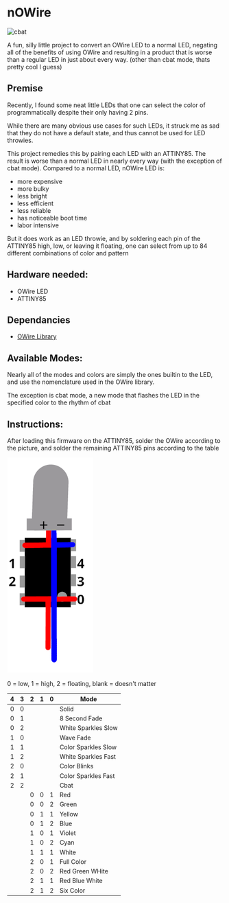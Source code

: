 # nOWire 
![cbat](https://github.com/borkymcgee/nOWire/blob/main/img/cbat.gif)

A fun, silly little project to convert an OWire LED to a normal LED, negating all of the benefits of using OWire and resulting in a product that is worse than a regular LED in just about every way.
(other than cbat mode, thats pretty cool I guess)

## Premise


Recently, I found some neat little LEDs that one can select the color of programmatically despite their only having 2 pins.

While there are many obvious use cases for such LEDs, it struck me as sad that they do not have a default state, and thus cannot be used for LED throwies.

This project remedies this by pairing each LED with an ATTINY85. The result is worse than a normal LED in nearly every way (with the exception of cbat mode). Compared to a normal LED, nOWire LED is:

- more expensive
- more bulky
- less bright
- less efficient
- less reliable
- has noticeable boot time
- labor intensive

But it does work as an LED throwie, and by soldering each pin of the ATTINY85 high, low, or leaving it floating, one can select from up to 84 different combinations of color and pattern
## Hardware needed:
- OWire LED
- ATTINY85
## Dependancies
- [OWire Library](https://github.com/sparkfun/SparkFun_OWire_Arduino_Library/tree/main)

## Available Modes:
Nearly all of the modes and colors are simply the ones builtin to the LED, and use the nomenclature used in the OWire library.

The exception is cbat mode, a new mode that flashes the LED in the specified color to the rhythm of cbat
## Instructions:
After loading this firmware on the ATTINY85, solder the OWire according to the picture, and solder the remaining ATTINY85 pins according to the table

![wiring_diagram](https://github.com/borkymcgee/nOWire/blob/main/img/Awful_diagram.png)

 0 = low, 1 = high, 2 = floating, blank = doesn't matter

| 4 | 3 | 2 | 1 | 0 | Mode |
| --- | --- | --- | --- | --- | --- |
|0|0||||Solid|
|0|1||||8 Second Fade|
|0|2||||White Sparkles Slow|
|1|0||||Wave Fade|
|1|1||||Color Sparkles Slow|
|1|2||||White Sparkles Fast|
|2|0||||Color Blinks|
|2|1||||Color Sparkles Fast|
|2|2||||Cbat|
|||0|0|1|Red|
|||0|0|2|Green|
|||0|1|1|Yellow|
|||0|1|2|Blue|
|||1|0|1|Violet|
|||1|0|2|Cyan|
|||1|1|1|White|
|||2|0|1|Full Color|
|||2|0|2|Red Green WHite|
|||2|1|1|Red Blue White|
|||2|1|2|Six Color|
